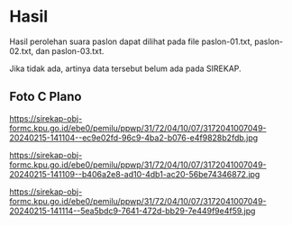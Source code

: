 # Hasil

Hasil perolehan suara paslon dapat dilihat pada file paslon-01.txt, paslon-02.txt, dan paslon-03.txt.

Jika tidak ada, artinya data tersebut belum ada pada SIREKAP.

## Foto C Plano

https://sirekap-obj-formc.kpu.go.id/ebe0/pemilu/ppwp/31/72/04/10/07/3172041007049-20240215-141104--ec9e02fd-96c9-4ba2-b076-e4f9828b2fdb.jpg

https://sirekap-obj-formc.kpu.go.id/ebe0/pemilu/ppwp/31/72/04/10/07/3172041007049-20240215-141109--b406a2e8-ad10-4db1-ac20-56be74346872.jpg

https://sirekap-obj-formc.kpu.go.id/ebe0/pemilu/ppwp/31/72/04/10/07/3172041007049-20240215-141114--5ea5bdc9-7641-472d-bb29-7e449f9e4f59.jpg
